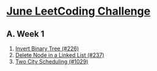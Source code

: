 # [June LeetCoding Challenge](https://leetcode.com/explore/challenge/card/june-leetcoding-challenge/)
## A. Week 1
1. [Invert Binary Tree (#226)](https://leetcode.com/problems/invert-binary-tree/)
2. [Delete Node in a Linked List (#237)](https://leetcode.com/problems/delete-node-in-a-linked-list/)
3. [Two City Scheduling (#1029)](https://leetcode.com/problems/two-city-scheduling/)
